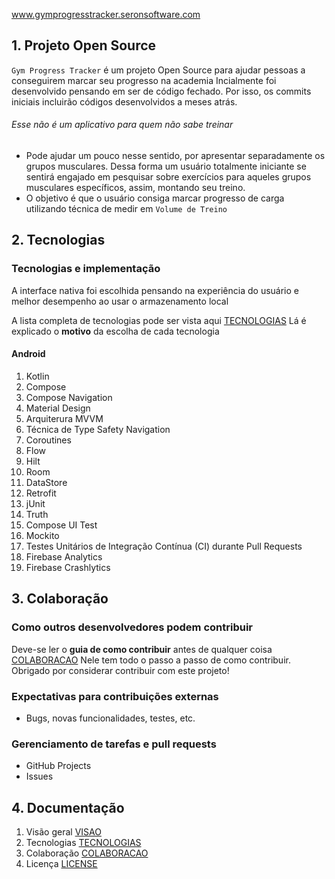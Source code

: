 
www.gymprogresstracker.seronsoftware.com

## 1. Projeto Open Source
`Gym Progress Tracker` é um projeto Open Source para ajudar pessoas a conseguirem marcar seu progresso na academia
Incialmente foi desenvolvido pensando em ser de código fechado. Por isso, os commits iniciais incluirão códigos desenvolvidos a meses atrás.
###### Esse não é um aplicativo para quem não sabe treinar
- Pode ajudar um pouco nesse sentido, por apresentar separadamente os grupos musculares. Dessa forma um usuário totalmente iniciante se sentirá engajado em pesquisar sobre exercícios para aqueles grupos musculares específicos, assim, montando seu treino.
- O objetivo é que o usuário consiga marcar progresso de carga utilizando técnica de medir em `Volume de Treino` 

## 2. Tecnologias
### Tecnologias e implementação
A interface nativa foi escolhida pensando na experiência do usuário e melhor desempenho ao usar o armazenamento local

A lista completa de tecnologias pode ser vista aqui [TECNOLOGIAS](https://github.com/Gym-Progress-Tracker/Android/blob/main/docs/TECNOLOGIAS.md)
Lá é explicado o **motivo** da escolha de cada tecnologia
#### Android
1. Kotlin
2. Compose
3. Compose Navigation
4. Material Design
5. Arquiterura MVVM
6. Técnica de Type Safety Navigation
7. Coroutines
8. Flow
9. Hilt
10. Room
11. DataStore
12. Retrofit
13. jUnit
14. Truth
15. Compose UI Test
16. Mockito
17. Testes Unitários de Integração Contínua (CI) durante Pull Requests
18. Firebase Analytics
19. Firebase Crashlytics

## 3. Colaboração
### Como outros desenvolvedores podem contribuir
Deve-se ler o **guia de como contribuir** antes de qualquer coisa [COLABORACAO](https://github.com/Gym-Progress-Tracker/Android/blob/main/docs/COLABORACAO.md)
Nele tem todo o passo a passo de como contribuir.
Obrigado por considerar contribuir com este projeto!

### Expectativas para contribuições externas
- Bugs, novas funcionalidades, testes, etc.

### Gerenciamento de tarefas e pull requests
- GitHub Projects
- Issues

## 4. Documentação
1. Visão geral [VISAO](https://github.com/Gym-Progress-Tracker/Android/blob/main/docs/VISAO_GERAL.md)
2. Tecnologias [TECNOLOGIAS](https://github.com/Gym-Progress-Tracker/Android/blob/main/docs/TECNOLOGIAS.md)
3. Colaboração [COLABORACAO](https://github.com/Gym-Progress-Tracker/Android/blob/main/docs/COLABORACAO.md)
4. Licença [LICENSE](https://github.com/Gym-Progress-Tracker/Android/blob/main/LICENSE.md)
